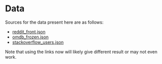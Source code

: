 # Data

Sources for the data present here are as follows:

* [reddit_front.json](https://www.reddit.com/.json)
* [omdb_frozen.json](http://www.omdbapi.com/?t=frozen&y=&plot=short&r=json)
* [stackoverflow_users.json](https://api.stackexchange.com/2.2/users?order=desc&sort=reputation&site=stackoverflow)

Note that using the links now will likely give different result or may not even work.
